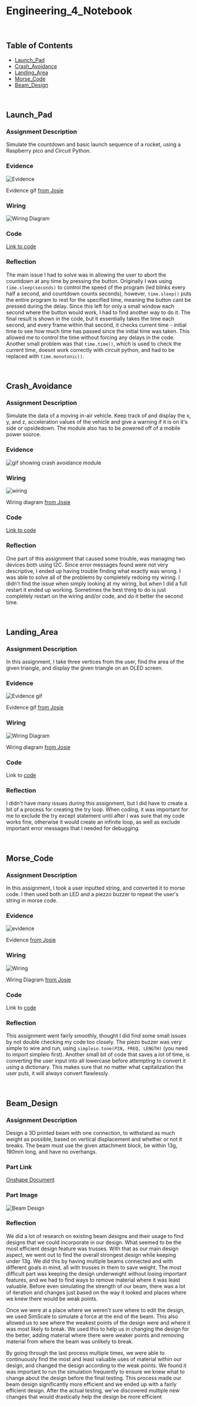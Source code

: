 # Engineering_4_Notebook

&nbsp;

## Table of Contents
* [Launch_Pad](#launch_pad)
* [Crash_Avoidance](#crash_avoidance)
* [Landing_Area](#landing_area)
* [Morse_Code](#morse_code)
* [Beam_Design](#beam_design)

&nbsp; 

## Launch_Pad

### Assignment Description

Simulate the countdown and basic launch sequence of a rocket, using a Raspberry pico and Circuit Python.

### Evidence 

![Evidence](https://github.com/jmuss07/Engineering_4_Notebook/blob/main/images/Launchpad%20pt4.gif)

Evidence gif [from Josie](https://github.com/jmuss07/Engineering_4_Notebook/blob/main/images/Launchpad%20pt4.gif)


### Wiring

![Wiring Diagram](https://github.com/jkrosby51/Engineering_4_Notebook/blob/main/images/launchPad-Wiring.png)

### Code
[Link to code](https://github.com/jkrosby51/Engineering_4_Notebook/blob/main/raspberry-pi/launchPad.py)

### Reflection

The main issue I had to solve was in allowing the user to abort the countdown at any time by pressing the button. Originally I was using `time.sleep(seconds)` to control the speed of the program (led blinks every half a second, and countdown counts seconds), however, `time.sleep()` puts the entire program to rest for the specified time, meaning the button cant be pressed during the delay. Since this left for only a small window each second where the button would work, I had to find another way to do it. The final result is shown in the code, but it essentially takes the time each second, and every frame within that second, it checks current time - initial time to see how much time has passed since the initial time was taken. This allowed me to control the time without forcing any delays in the code. Another small problem was that `time.time()`, which is used to check the current time, doesnt work correctly with circuit python, and had to be replaced with `time.monotonic()`.

&nbsp;

## Crash_Avoidance

### Assignment Description

Simulate the data of a moving in-air vehicle. Keep track of and display the x, y, and z, acceleration values of the vehicle and give a warning if it is on it's side or upsidedown. The module also has to be powered off of a mobile power source.

### Evidence 

![gif showing crash avoidance module](https://github.com/jkrosby51/Engineering_4_Notebook/blob/main/images/ezgif.com-gif-maker.gif)

### Wiring

![wiring](https://github.com/jmuss07/Engineering_4_Notebook/blob/main/images/CAP3wiring.PNG)

Wiring diagram [from Josie](https://github.com/jmuss07/Engineering_4_Notebook/blob/main/images/CAP3wiring.PNG)

### Code
[Link to code](https://github.com/jkrosby51/Engineering_4_Notebook/blob/main/raspberry-pi/crashAvoidance.py)

### Reflection

One part of this assignment that caused some trouble, was managing two devices both using I2C. Since error messages found were not very descriptive, I ended up having trouble finding what exactly was wrong. I was able to solve all of the problems by completely redoing my wiring. I didn't find the issue when simply looking at my wiring, but when I did a full restart it ended up working. Sometimes the best thing to do is just completely restart on the wiring and/or code, and do it better the second time.

&nbsp;

## Landing_Area

### Assignment Description

In this assignment, I take three vertices from the user, find the area of the given triangle, and display the given triangle on an OLED screen.

### Evidence 

![Evidence gif](https://github.com/jmuss07/Engineering_4_Notebook/blob/main/images/LAP2.gif)

Evidence gif [from Josie](https://github.com/jmuss07/Engineering_4_Notebook/blob/main/images/LAP2.gif)

### Wiring

![Wiring Diagram](https://github.com/jmuss07/Engineering_4_Notebook/blob/main/images/LAP2wiring.PNG)

Wiring diagram [from Josie](https://github.com/jmuss07/Engineering_4_Notebook/blob/main/images/LAP2wiring.PNG)

### Code

Link to [code](https://github.com/jkrosby51/Engineering_4_Notebook/blob/main/raspberry-pi/landingArea.py)

### Reflection

I didn't have many issues during this assignment, but I did have to create a bit of a process for creating the try loop. When coding, it was important for me to exclude the try except statement until after I was sure that my code works fine, otherwise it would create an infinite loop, as well as exclude important error messages that I needed for debugging.

&nbsp;

## Morse_Code

### Assignment Description

In this assignment, I took a user inputted string, and converted it to morse code. I then used both an LED and a piezzo buzzer to repeat the user's string in morse code.

### Evidence 

![evidence](https://github.com/jmuss07/Engineering_4_Notebook/blob/main/images/MCP2.gif)

Evidence [from Josie](https://github.com/jmuss07/Engineering_4_Notebook/blob/main/images/MCP2.gif)

### Wiring

![Wiring](https://github.com/jmuss07/Engineering_4_Notebook/blob/main/images/LAP2wiring.PNG)

Wiring Diagram [from Josie](https://github.com/jmuss07/Engineering_4_Notebook/blob/main/images/LAP2wiring.PNG)

### Code

Link to [code](https://github.com/jkrosby51/Engineering_4_Notebook/blob/main/raspberry-pi/morseCode.py)

### Reflection

This assignment went fairly smoothly, thought I did find some small issues by not double checking my code too closely. The piezo buzzer was very simple to wire and run, using `simpleio.tone(PIN, FREQ, LENGTH)` (you need to import simpleio first). Another small bit of code that saves a lot of time, is converting the user input into all lowercase before attempting to convert it using a dictionary. This makes sure that no matter what capitalization the user puts, it will always convert flawlessly.

&nbsp;

## Beam_Design

### Assignment Description

Design a 3D printed beam with one connection, to withstand as much weight as possible, based on vertical displacement and whether or not it breaks. The beam must use the given attachment block, be within 13g, 190mm long, and have no overhangs.

### Part Link 

[Onshape Document](https://cvilleschools.onshape.com/documents/fe9a149dbe992ae7287efdeb/w/abd769837872c651926f3788/e/81ef499ee19e4e9cf251027e?renderMode=0&uiState=637526cf34abbb53458f122f)

### Part Image

![Beam Design](https://github.com/jkrosby51/Engineering_4_Notebook/blob/main/images/beamDesignOnshape.png)

### Reflection

We did a lot of research on existing beam designs and their usage to find designs that we could incorporate in our design. What seemed to be the most efficient design feature was trusses. With that as our main design aspect, we went out to find the overall strongest design while keeping under 13g. We did this by having multiple beams connected and with different goals in mind, all with trusses in them to save weight. The most difficult part was keeping the design underweight without losing important features, and we had to find ways to remove material where it was least valuable. Before even simulating the strength of our beam, there was a lot of iteration and changes just based on the way it looked and places where we knew there would be weak points.

Once we were at a place where we weren't sure where to edit the design, we used SimScale to simulate a force at the end of the beam. This also allowed us to see where the weakest points of the design were and where it was most likely to break. We used this to help us in changing the design for the better, adding material where there were weaker points and removing material from where the beam was unlikely to break.

By going through the last process multiple times, we were able to continuously find the most and least valuable uses of material within our design, and changed the design according to the weak points. We found it was important to run the simulation frequently to ensure we knew what to change about the design before the final testing. This process made our beam design significantly more efficient and we ended up with a fairly efficient design. After the actual testing, we've discovered multiple new changes that would drastically help the design be more efficient
